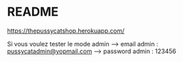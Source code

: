 # README

https://thepussycatshop.herokuapp.com/

Si vous voulez tester le mode admin
-->  email admin : pussycatadmin@yopmail.com
--> password admin : 123456
